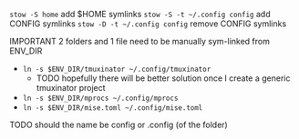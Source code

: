 `stow -S home` add $HOME symlinks
`stow -S -t ~/.config config` add CONFIG symlinks
`stow -D -t ~/.config config` remove CONFIG symlinks


IMPORTANT 2 folders and 1 file need to be manually sym-linked from ENV_DIR
- `ln -s $ENV_DIR/tmuxinator ~/.config/tmuxinator`
  - TODO hopefully there will be better solution once I create a generic tmuxinator project
- `ln -s $ENV_DIR/mprocs ~/.config/mprocs`
- `ln -s $ENV_DIR/mise.toml ~/.config/mise.toml`

TODO should the name be config or .config (of the folder)